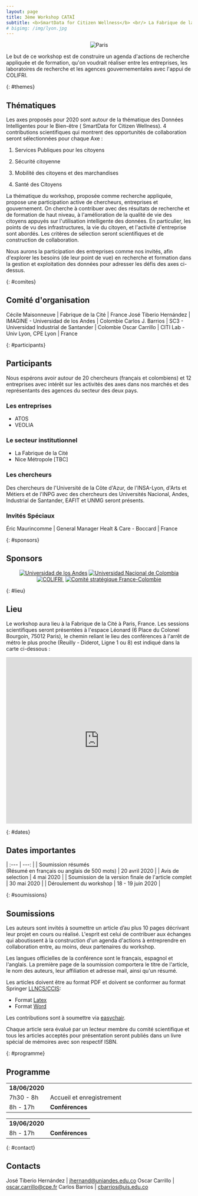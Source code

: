 ```yaml
---
layout: page
title: 3ème Workshop CATAÏ
subtitle: <b>SmartData for Citizen Wellness</b> <br/> La Fabrique de la Cité <br/> Paris, 18-19 Juin 2020
# bigimg: /img/lyon.jpg
---
```


<div style="text-align: center;">
<img src="/img/paris.jpg"
    alt="Paris"
    class="citypicture" />
</div>

Le but de ce workshop est de construire un agenda d'actions de recherche appliquée et de formation, qu'on voudrait réaliser entre les entreprises, les laboratoires de recherche et les agences gouvernementales avec l'appui de COLIFRI.

{: #themes}
## Thématiques
Les axes proposés pour 2020 sont autour de la thématique des Données Intelligentes pour le Bien-être ( SmartData for Citizen  Wellness). 4 contributions scientifiques qui montrent des opportunités de collaboration seront sélectionnées pour chaque Axe :

1. Services Publiques pour les citoyens
  
2. Sécurité citoyenne
 
3. Mobilité des citoyens et des marchandises
  
4. Santé des Citoyens

La thématique du workshop, proposée comme recherche appliquée, propose une participation active de chercheurs, entreprises et gouvernement. On cherche à contribuer avec des résultats de recherche et de formation de haut niveau, à l'amélioration de la qualité de vie des citoyens appuyés sur l'utilisation intelligente des données. En particulier, les points de vu des infrastructures, la vie du citoyen, et l'activité d'entreprise sont abordés. Les critères  de sélection seront scientifiques et de construction de collaboration.

Nous aurons la participation des entreprises comme nos invités, afin d'explorer les besoins (de leur point de vue) en recherche et formation dans la gestion et exploitation des données pour adresser les défis des axes ci-dessus.

{: #comites}
## Comité d'organisation

Cécile Maisonneuve | Fabrique de la Cité | France
José Tiberio Hernández | IMAGINE - Universidad de los Andes | Colombie
Carlos J. Barrios | SC3 - Universidad Industrial de Santander | Colombie
Oscar Carrillo | CITI Lab - Univ Lyon, CPE Lyon | France

{: #participants}
## Participants
Nous espérons avoir autour de 20 chercheurs (français et colombiens) et 12 entreprises avec intérêt sur les activités des axes dans nos marchés et des représentants des agences du secteur des deux pays.


### Les entreprises
<ul>
<li>ATOS</li>
<li>VEOLIA</li>
</ul>

### Le secteur institutionnel
<ul>
<li>La Fabrique de la Cité</li>
<li>Nice Métropole [TBC]</li>
</ul>

### Les chercheurs

Des chercheurs de l'Université de la Côte d'Azur, de l'INSA-Lyon, d'Arts et Métiers et de l'INPG avec des chercheurs des Universités Nacional, Andes, Industrial de Santander, EAFIT et UNMG seront présents.

### Invités Spéciaux

Éric Maurincomme | General Manager Healt & Care - Boccard | France

{: #sponsors}
## Sponsors

<div style="text-align: center;">
<a href="https://www.uniandes.edu.co">
<img src="/img/logo-uniandes.png"
    alt="Universidad de los Andes"
    class="logosupport"/></a>
<a href="http://www.unal.edu.co">
<img src="/img/logo-unal.jpg"
    alt="Universidad Nacional de Colombia"
    class="logosupport" /></a>
<a href="http://www.colifri.com">
<img src="/img/logo-colifri.jpg"
    alt="COLIFRI "
    class="logosupport" /></a>
<a href="">
<img src="/img/logo-csfc.png"
    alt="Comité stratégique France-Colombie"
    class="logosupport" /></a>
</div>

{: #lieu}
## Lieu 
Le workshop aura lieu à la Fabrique de la Cité à Paris, France.
Les sessions scientifiques seront présentées à l'espace Léonard (6 Place du Colonel Bourgoin, 75012 Paris), le chemin reliant le lieu des conférences à l'arrêt de métro le plus proche (Reuilly - Diderot, Ligne 1 ou 8) est indiqué dans la carte ci-dessous :

<iframe src="https://www.google.com/maps/embed?pb=!1m28!1m12!1m3!1d2625.6477080740965!2d2.382884765712009!3d48.84585812928626!2m3!1f0!2f0!3f0!3m2!1i1024!2i768!4f13.1!4m13!3e3!4m5!1s0x47e6720d052cb06f%3A0x5a429e59a6f695af!2sReuilly%20-%20Diderot%2C%20Paris!3m2!1d48.847370899999994!2d2.3867857!4m5!1s0x47e672121e955555%3A0xc02489c7c74aa6c6!2sLa%20Fabrique%20de%20la%20Cit%C3%A9%2C%206%20Place%20du%20Colonel%20Bourgoin%2C%2075012%20Paris!3m2!1d48.844345399999995!2d2.3830827!5e0!3m2!1sfr!2sfr!4v1584026610939!5m2!1sfr!2sfr" width="100%" height="450" frameborder="0" style="border:0;" allowfullscreen="" aria-hidden="false" tabindex="0"></iframe>

{: #dates}
## Dates importantes

| :---         |     ---: |
| Soumission résumés<br/>(Résumé en français ou anglais de 500 mots) | 20 avril 2020 |
| Avis de selection | 4 mai 2020 |
| Soumission de la version finale de l'article complet | 30 mai 2020 |
| Déroulement du workshop | 18 - 19 juin 2020 |

{: #soumissions}
## Soumissions

Les auteurs sont invités à soumettre un article d’au plus 10 pages décrivant leur projet en cours ou réalisé. 
L'esprit est celui de contribuer aux échanges qui aboutissent à la construction d'un agenda d'actions à entreprendre en collaboration entre, au moins, deux partenaires du workshop.

Les langues officielles de la conférence sont le français, espagnol et l'anglais. La première page de la soumission comportera le titre de l'article, le nom des auteurs, leur affiliation et adresse mail, ainsi qu'un résumé.

Les articles doivent être au format PDF et doivent se conformer au format Springer [LLNCS/CCIS](https://www.springer.com/gp/computer-science/lncs/conference-proceedings-guidelines):
+ Format [Latex](ftp://ftp.springernature.com/cs-proceeding/llncs/llncs2e.zip)
+ Format [Word](ftp://ftp.springernature.com/cs-proceeding/llncs/word/splnproc1703.zip)

Les contributions sont à soumettre via [easychair](https://easychair.org/conferences/?conf=catai2020).

Chaque article sera évalué par un lecteur membre du comité scientifique et tous les articles acceptés pour présentation seront publiés dans un livre spécial de mémoires avec son respectif ISBN.


{: #programme}
## Programme
<table>
<tbody>
<tr><td><b>18/06/2020</b></td></tr>
<tr>
<td style="width:18%">7h30 - 8h</td>
<td>Accueil et enregistrement</td>
</tr>
<tr>
<td>8h - 17h</td>
<td>
    <b>Conférences</b>     
</td>
</tr>

</tbody>
</table>

<table>
<tbody>
<tr><td><b>19/06/2020</b></td></tr>

<tr>
<td>8h - 17h</td>
<td>
    <b>Conférences</b>
</td>
</tr>
</tbody>
</table>

{: #contact}
## Contacts

José Tiberio Hernández | jhernand@uniandes.edu.co
Oscar Carrillo | oscar.carrillo@cpe.fr
Carlos Barrios | cbarrios@uis.edu.co